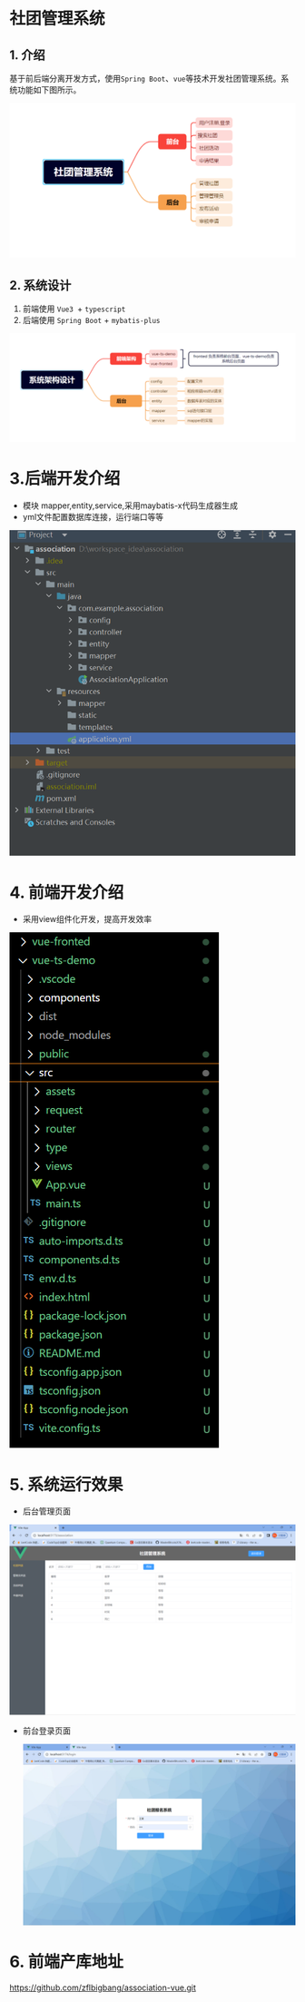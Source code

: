 # 社团管理系统

## 1. 介绍

基于前后端分离开发方式，使用`Spring Boot`、`vue`等技术开发社团管理系统。系统功能如下图所示。

![image-20230816143624156](README.assets/image-20230816143624156.png)

## 2. 系统设计

1. 前端使用 `Vue3 `+ `typescript`
2. 后端使用 `Spring Boot` + `mybatis-plus` 

![image-20230816152242710](README.assets/image-20230816152242710.png)

# 3.后端开发介绍

- 模块 mapper,entity,service,采用maybatis-x代码生成器生成
- yml文件配置数据库连接，运行端口等等

![image-20230816150759211](README.assets/image-20230816150759211.png)

# 4. 前端开发介绍

- 采用view组件化开发，提高开发效率

![image-20230816152329377](README.assets/image-20230816152329377.png)

# 5. 系统运行效果

- 后台管理页面

![image-20230816153556030](README.assets/image-20230816153556030.png)

- 前台登录页面

  ![image-20230816153800680](README.assets/image-20230816153800680.png)
# 6. 前端产库地址
https://github.com/zflbigbang/association-vue.git

  

